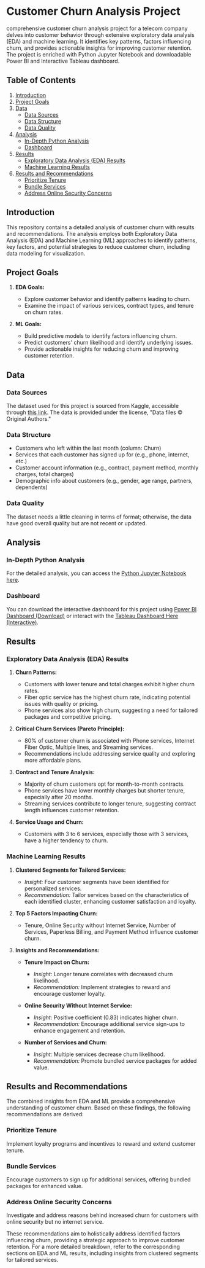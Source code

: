 # Customer Churn Analysis Project
comprehensive customer churn analysis project for a telecom company delves into customer behavior through extensive exploratory data analysis (EDA) and machine learning. It identifies key patterns, factors influencing churn, and provides actionable insights for improving customer retention.
The project is enriched with Python Jupyter Notebook and downloadable Power BI and Interactive Tableau dashboard.

## Table of Contents

1. [Introduction](#introduction)
2. [Project Goals](#project-goals)
3. [Data](#data)
   - [Data Sources](#data-sources)
   - [Data Structure](#data-structure)
   - [Data Quality](#data-quality)
4. [Analysis](#analysis)
   - [In-Depth Python Analysis](#in-depth-python-analysis)
   - [Dashboard](#dashboard)
5. [Results](#results)
   - [Exploratory Data Analysis (EDA) Results](#exploratory-data-analysis-eda-results)
   - [Machine Learning Results](#machine-learning-results)
6. [Results and Recommendations](#results-and-recommendations)
   - [Prioritize Tenure](#prioritize-tenure)
   - [Bundle Services](#bundle-services)
   - [Address Online Security Concerns](#address-online-security-concerns)

## Introduction

This repository contains a detailed analysis of customer churn with results and recommendations. The analysis employs both Exploratory Data Analysis (EDA) and Machine Learning (ML) approaches to identify patterns, key factors, and potential strategies to reduce customer churn, including data modeling for visualization.

## Project Goals

1. **EDA Goals:**
   - Explore customer behavior and identify patterns leading to churn.
   - Examine the impact of various services, contract types, and tenure on churn rates.

2. **ML Goals:**
   - Build predictive models to identify factors influencing churn.
   - Predict customers' churn likelihood and identify underlying issues.
   - Provide actionable insights for reducing churn and improving customer retention.

## Data

### Data Sources

The dataset used for this project is sourced from Kaggle, accessible through [this link](https://www.kaggle.com/datasets/blastchar/telco-customer-churn/data). The data is provided under the license, "Data files © Original Authors."

### Data Structure

- Customers who left within the last month (column: Churn)
- Services that each customer has signed up for (e.g., phone, internet, etc.)
- Customer account information (e.g., contract, payment method, monthly charges, total charges)
- Demographic info about customers (e.g., gender, age range, partners, dependents)

### Data Quality

The dataset needs a little cleaning in terms of format; otherwise, the data have good overall quality but are not recent or updated.

## Analysis

### In-Depth Python Analysis
For the detailed analysis, you can access the [Python Jupyter Notebook here](https://github.com/Anas-Adaileh/Customer_Churn_Analytic/blob/main/Customer%20Churn%20Project.ipynb).

### Dashboard
You can download the interactive dashboard for this project using [Power BI Dashboard (Download)](https://drive.google.com/file/d/1nl4MkNzNebye74_InWljeEl-Z-2WYYSa/view?usp=drive_link) or interact with the [Tableau Dashboard Here (Interactive)](https://public.tableau.com/app/profile/anas.adaileh/viz/CustomerChurnDashboard_17023912588670/Dashboard1#2).

## Results

### Exploratory Data Analysis (EDA) Results

1. **Churn Patterns:**
   - Customers with lower tenure and total charges exhibit higher churn rates.
   - Fiber optic service has the highest churn rate, indicating potential issues with quality or pricing.
   - Phone services also show high churn, suggesting a need for tailored packages and competitive pricing.

2. **Critical Churn Services (Pareto Principle):**
   - 80% of customer churn is associated with Phone services, Internet Fiber Optic, Multiple lines, and Streaming services.
   - Recommendations include addressing service quality and exploring more affordable plans.

3. **Contract and Tenure Analysis:**
   - Majority of churn customers opt for month-to-month contracts.
   - Phone services have lower monthly charges but shorter tenure, especially after 20 months.
   - Streaming services contribute to longer tenure, suggesting contract length influences customer retention.

4. **Service Usage and Churn:**
   - Customers with 3 to 6 services, especially those with 3 services, have a higher tendency to churn.

### Machine Learning Results

1. **Clustered Segments for Tailored Services:**
      - *Insight:* Four customer segments have been identified for personalized services.
      - *Recommendation:* Tailor services based on the characteristics of each identified cluster, enhancing customer satisfaction and loyalty.

2. **Top 5 Factors Impacting Churn:**
   - Tenure, Online Security without Internet Service, Number of Services, Paperless Billing, and Payment Method influence customer churn.

3. **Insights and Recommendations:**
   - **Tenure Impact on Churn:**
      - *Insight:* Longer tenure correlates with decreased churn likelihood.
      - *Recommendation:* Implement strategies to reward and encourage customer loyalty.

   - **Online Security Without Internet Service:**
      - *Insight:* Positive coefficient (0.83) indicates higher churn.
      - *Recommendation:* Encourage additional service sign-ups to enhance engagement and retention.

   - **Number of Services and Churn:**
      - *Insight:* Multiple services decrease churn likelihood.
      - *Recommendation:* Promote bundled service packages for added value.

## Results and Recommendations

The combined insights from EDA and ML provide a comprehensive understanding of customer churn. Based on these findings, the following recommendations are derived:

### Prioritize Tenure
Implement loyalty programs and incentives to reward and extend customer tenure.

### Bundle Services
Encourage customers to sign up for additional services, offering bundled packages for enhanced value.

### Address Online Security Concerns
Investigate and address reasons behind increased churn for customers with online security but no internet service.

These recommendations aim to holistically address identified factors influencing churn, providing a strategic approach to improve customer retention. For a more detailed breakdown, refer to the corresponding sections on EDA and ML results, including insights from clustered segments for tailored services.
